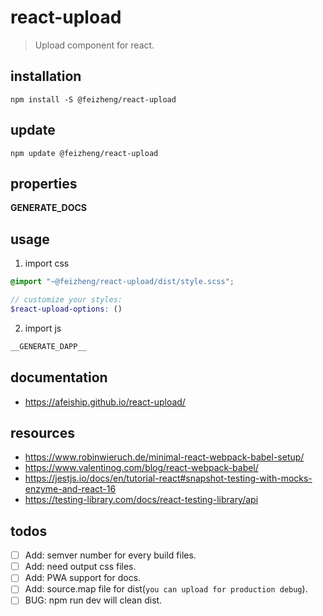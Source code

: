 # react-upload
> Upload component for react.

## installation
```shell
npm install -S @feizheng/react-upload
```

## update
```shell
npm update @feizheng/react-upload
```

## properties
__GENERATE_DOCS__

## usage
1. import css
  ```scss
  @import "~@feizheng/react-upload/dist/style.scss";

  // customize your styles:
  $react-upload-options: ()
  ```
2. import js
  ```js
__GENERATE_DAPP__
  ```

## documentation
- https://afeiship.github.io/react-upload/

## resources
- https://www.robinwieruch.de/minimal-react-webpack-babel-setup/
- https://www.valentinog.com/blog/react-webpack-babel/
- https://jestjs.io/docs/en/tutorial-react#snapshot-testing-with-mocks-enzyme-and-react-16
- https://testing-library.com/docs/react-testing-library/api

## todos
- [ ] Add: semver number for every build files.
- [ ] Add: need output css files.
- [ ] Add: PWA support for docs.
- [ ] Add: source.map file for dist(`you can upload for production debug`).
- [ ] BUG: npm run dev will clean dist.
